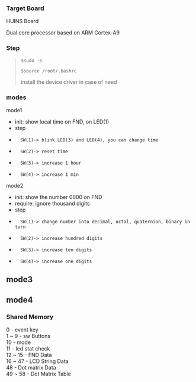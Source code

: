 

### Target Board
HUINS Board

Dual core processor based on ARM Cortex-A9


### Step
> <pre><code>$sudo -s</code></pre>
> <pre><code>$source /root/.bashrc</code></pre>
> install the device driver in case of need

### modes
mode1 
-	init: show local time on FND, on LED(1) 
-	step 
- 		SW(1)-> blink LED(3) and LED(4), you can change time 
-		SW(2)-> reset time 
- 		SW(3)-> increase 1 hour 
- 		SW(4)-> increase 1 min 

mode2 
-	init: show the number 0000 on FND 
-	require: ignore thousand digits 
-	step 
- 		SW(1)-> change number into decimal, octal, quaternion, binary in turn 
-		SW(2)-> increase hundred digits 
-		SW(3)-> increase ten digits 
-		SW(4)-> increase one digits

mode3
- 

mode4
- 
					 
### Shared Memory
0 	- event key \
1 ~ 9 	- sw Buttons \
10 	- mode \
11 	- led stat check \
12 ~ 15 - FND Data \
16 ~ 47 - LCD String Data \
48 	- Dot matrix Data \
49 ~ 58 - Dot Matrix Table
